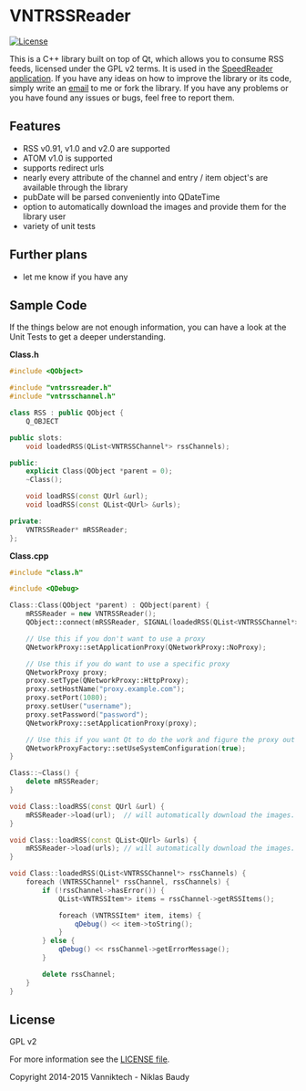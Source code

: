 VNTRSSReader
============

[![License](http://img.shields.io/:license-gpl2-blue.svg)](http://www.gnu.org/licenses/gpl-2.0.html)

This is a C++ library built on top of Qt, which allows you to consume RSS feeds, licensed under the GPL v2 terms. It is used in the [SpeedReader application](https://github.com/vanniktech/SpeedReader).
If you have any ideas on how to improve the library or its code, simply write an [email](mailto:niklas.baudy@vanniktech.de) to me or fork the library. If you have any problems or you have found any issues or bugs, feel free to report them.

## Features
- RSS v0.91, v1.0 and v2.0 are supported
- ATOM v1.0 is supported
- supports redirect urls
- nearly every attribute of the channel and entry / item object's are available through the library
- pubDate will be parsed conveniently into QDateTime
- option to automatically download the images and provide them for the library user
- variety of unit tests

## Further plans
- let me know if you have any

## Sample Code
If the things below are not enough information, you can have a look at the Unit Tests to get a deeper understanding.

**Class.h**
```c++
#include <QObject>

#include "vntrssreader.h"
#include "vntrsschannel.h"

class RSS : public QObject {
    Q_OBJECT

public slots:
    void loadedRSS(QList<VNTRSSChannel*> rssChannels);

public:
    explicit Class(QObject *parent = 0);
    ~Class();

    void loadRSS(const QUrl &url);
    void loadRSS(const QList<QUrl> &urls);

private:
    VNTRSSReader* mRSSReader;
};
```

**Class.cpp**
```c++
#include "class.h"

#include <QDebug>

Class::Class(QObject *parent) : QObject(parent) {
    mRSSReader = new VNTRSSReader();
    QObject::connect(mRSSReader, SIGNAL(loadedRSS(QList<VNTRSSChannel*>)), this, SLOT(loadedRSS(QList<VNTRSSChannel*>)));

    // Use this if you don't want to use a proxy
    QNetworkProxy::setApplicationProxy(QNetworkProxy::NoProxy);

    // Use this if you do want to use a specific proxy
    QNetworkProxy proxy;
    proxy.setType(QNetworkProxy::HttpProxy);
    proxy.setHostName("proxy.example.com");
    proxy.setPort(1080);
    proxy.setUser("username");
    proxy.setPassword("password");
    QNetworkProxy::setApplicationProxy(proxy);

    // Use this if you want Qt to do the work and figure the proxy out
    QNetworkProxyFactory::setUseSystemConfiguration(true);
}

Class::~Class() {
    delete mRSSReader;
}

void Class::loadRSS(const QUrl &url) {
    mRSSReader->load(url);  // will automatically download the images. pass false as a second argument if you don't want that
}

void Class::loadRSS(const QList<QUrl> &urls) {
    mRSSReader->load(urls); // will automatically download the images. pass false as a second argument if you don't want that
}

void Class::loadedRSS(QList<VNTRSSChannel*> rssChannels) {
    foreach (VNTRSSChannel* rssChannel, rssChannels) {
        if (!rssChannel->hasError()) {
            QList<VNTRSSItem*> items = rssChannel->getRSSItems();

            foreach (VNTRSSItem* item, items) {
                qDebug() << item->toString();
            }
        } else {
            qDebug() << rssChannel->getErrorMessage();
        }

        delete rssChannel;
    }
}

```

## License
GPL v2

For more information see the [LICENSE file](LICENSE).

Copyright 2014-2015 Vanniktech - Niklas Baudy